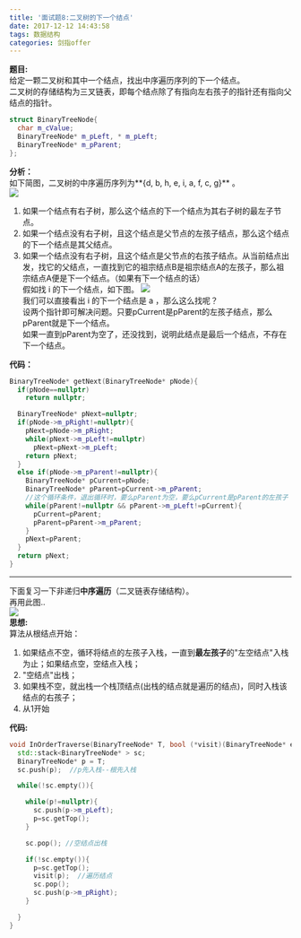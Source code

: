```yaml
---
title: '面试题8:二叉树的下一个结点'
date: 2017-12-12 14:43:58
tags: 数据结构
categories: 剑指offer
---
```


**题目:**  
给定一颗二叉树和其中一个结点，找出中序遍历序列的下一个结点。  
二叉树的存储结构为三叉链表，即每个结点除了有指向左右孩子的指针还有指向父结点的指针。  

```c++
struct BinaryTreeNode{
  char m_cValue;
  BinaryTreeNode* m_pLeft, * m_pLeft;
  BinaryTreeNode* m_pParent;
};
```
**分析：**  
如下简图，二叉树的中序遍历序列为**{d, b, h, e, i, a, f, c, g}** 。  
![](http://mitre.oss-cn-hangzhou.aliyuncs.com/blog_%E5%89%91%E6%8C%87offer_pic/mianshiti-8-1.png)  

1. 如果一个结点有右子树，那么这个结点的下一个结点为其右子树的最左子节点。  
2. 如果一个结点没有右子树，且这个结点是父节点的左孩子结点，那么这个结点的下一个结点是其父结点。  
3. 如果一个结点没有右子树，且这个结点是父节点的右孩子结点。从当前结点出发，找它的父结点，一直找到它的祖宗结点B是祖宗结点A的左孩子，那么祖宗结点A便是下一个结点。（如果有下一个结点的话）  
假如找 i 的下一个结点，如下图。
![](http://mitre.oss-cn-hangzhou.aliyuncs.com/blog_%E5%89%91%E6%8C%87offer_pic/mianshiti-8-2.png)  
我们可以直接看出 i 的下一个结点是 a ，那么这么找呢？  
设两个指针即可解决问题。只要pCurrent是pParent的左孩子结点，那么pParent就是下一个结点。  
如果一直到pParent为空了，还没找到，说明此结点是最后一个结点，不存在下一个结点。  

**代码：**  
```c++
BinaryTreeNode* getNext(BinaryTreeNode* pNode){
  if(pNode==nullptr)
    return nullptr;

  BinaryTreeNode* pNext=nullptr;
  if(pNode->m_pRight!=nullptr){
    pNext=pNode->m_pRight;
    while(pNext->m_pLeft!=nullptr)
      pNext=pNext->m_pLeft;
    return pNext;
  }
  else if(pNode->m_pParent!=nullptr){
    BinaryTreeNode* pCurrent=pNode;
    BinaryTreeNode* pParent=pCurrent->m_pParent;
    //这个循环条件，退出循环时，要么pParent为空，要么pCurrent是pParent的左孩子
    while(pParent!=nullptr && pParent->m_pLeft!=pCurrent){
      pCurrent=pParent;
      pParent=pParent->m_pParent;
    }
    pNext=pParent;
  }
  return pNext;
}
```

----
下面复习一下非递归**中序遍历**（二叉链表存储结构）。  
再用此图..  
![](http://mitre.oss-cn-hangzhou.aliyuncs.com/blog_%E5%89%91%E6%8C%87offer_pic/mianshiti-8-4.png)  
**思想:**  
算法从根结点开始：  
1. 如果结点不空，循环将结点的左孩子入栈，一直到**最左孩子**的"左空结点"入栈为止；如果结点空，空结点入栈；  
2. "空结点"出栈；  
3. 如果栈不空，就出栈一个栈顶结点(出栈的结点就是遍历的结点)，同时入栈该结点的右孩子；  
4. 从1开始

**代码:**  
```c++
void InOrderTraverse(BinaryTreeNode* T, bool (*visit)(BinaryTreeNode* e)){
  std::stack<BinaryTreeNode* > sc;
  BinaryTreeNode* p = T;
  sc.push(p);  //p先入栈--根先入栈

  while(!sc.empty()){

    while(p!=nullptr){
      sc.push(p->m_pLeft);
      p=sc.getTop();
    }

    sc.pop(); //空结点出栈

    if(!sc.empty()){
      p=sc.getTop();
      visit(p);  //遍历结点
      sc.pop();
      sc.push(p->m_pRight);
    }

  }
}
```
